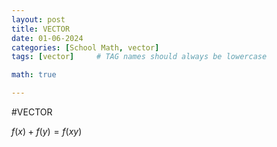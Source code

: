 ```yaml
---
layout: post
title: VECTOR
date: 01-06-2024
categories: [School Math, vector]
tags: [vector]     # TAG names should always be lowercase

math: true

---
```

#VECTOR

$f(x)+f(y) = f(xy)$ 